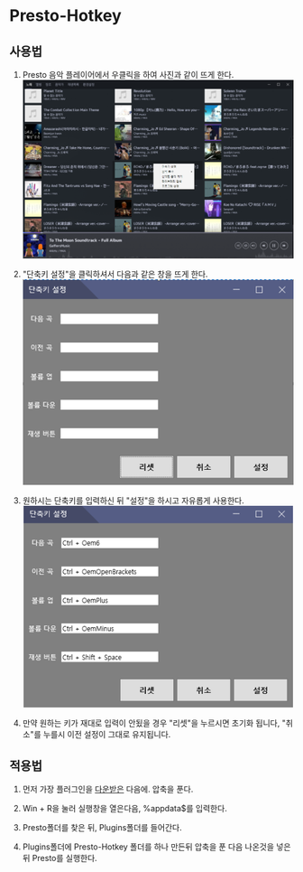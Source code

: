 # Presto-Hotkey

## 사용법

 1. Presto 음악 플레이어에서 우클릭을 하여 사진과 같이 뜨게 한다. ![설정창 열기](./Readme/Picture1.png)

 2. "단축키 설정"을 클릭하셔서 다음과 같은 창을 뜨게 한다. ![설정창 사진](./Readme/Picture2.png)

 3. 원하시는 단축키를 입력하신 뒤 "설정"을 하시고 자유롭게 사용한다. ![설정한 설정창 사진](./Readme/Picture3.png)

 4. 만약 원하는 키가 재대로 입력이 안됬을 경우 "리셋"을 누르시면 초기화 됩니다, "취소"를 누를시 이전 설정이 그대로 유지됩니다.
 
## 적용법

 1. 먼저 가장  플러그인을 [다운받은](https://github.com/Hulkstd/Presto-Hotkey/releases) 다음에. 압축을 푼다.

 2. Win + R을 눌러 실행창을 열은다음, %appdata$를 입력한다.
 
 3. Presto폴더를 찾은 뒤, Plugins폴더를 들어간다.
 
 4. Plugins폴더에 Presto-Hotkey 폴더를 하나 만든뒤 압축을 푼 다음 나온것을 넣은뒤 Presto를 실행한다.
